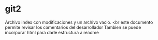 # git2
Archivo index con modificaciones y un archivo vacio.
<br
este documento permite revisar los comentarios del desarrollador
<hZ>Tambien se puede incorporar html para darle estructura  a readme <hZ>
